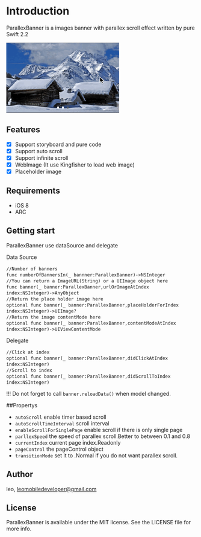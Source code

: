
# Introduction

ParallexBanner is a images banner with parallex scroll effect written by pure Swift 2.2

<img src="https://github.com/LeoMobileDeveloper/ParallexBanner/blob/master/ScreenShots/gif.gif?raw=true" width="300">

## Features

- [x] Support storyboard and pure code
- [x] Support auto scroll
- [x] Support infinite scroll
- [x] WebImage (It use Kingfisher to load web image)
- [x] Placeholder image

## Requirements

- iOS 8
- ARC

## Getting start

ParallexBanner use dataSource and delegate

Data Source

```
//Number of banners
func numberOfBannersIn(_ bannner:ParallexBanner)->NSInteger
//You can return a ImageURL(String) or a UIImage object here
func banner(_ banner:ParallexBanner,urlOrImageAtIndex index:NSInteger)->AnyObject
//Return the place holder image here
optional func banner(_ banner:ParallexBanner,placeHolderForIndex index:NSInteger)->UIImage?
//Return the image contentMode here
optional func banner(_ banner:ParallexBanner,contentModeAtIndex index:NSInteger)->UIViewContentMode

```

Delegate

```
//Click at index
optional func banner(_ banner:ParallexBanner,didClickAtIndex index:NSInteger)
//Scroll to index
optional func banner(_ banner:ParallexBanner,didScrollToIndex index:NSInteger)
```

!!! Do not forget to call `banner.reloadData()` when model changed.

##Propertys

- `autoScroll` enable timer based scroll
- `autoScrollTimeInterval` scroll interval
- `enableScrollForSinglePage`  enable scroll if there is only single page
- `parllexSpeed` the speed of parallex scroll.Better to between 0.1 and 0.8
- `currentIndex` current page index.Readonly
- `pageControl` the pageControl object 
- `transitionMode` set it to .Normal if you do not want parallex scroll.


## Author

leo, leomobiledeveloper@gmail.com

## License

ParallexBanner is available under the MIT license. See the LICENSE file for more info.

